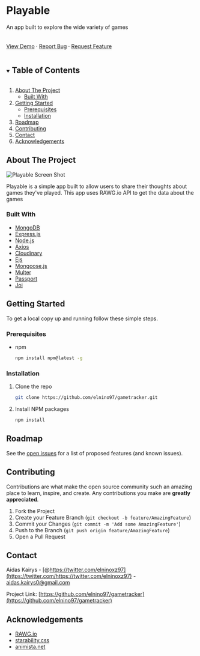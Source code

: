 <h1>Playable</h1>

<p>
  An app built to explore the wide variety of games
  <br />
  <br />
  <br />
  <a href="https://vast-depths-75659.herokuapp.com">View Demo</a>
  ·
  <a href="https://github.com/elnino97/gametracker">Report Bug</a>
  ·
  <a href="https://github.com/elnino97/gametracker">Request Feature</a>
</p>



<!-- TABLE OF CONTENTS -->
<details open="open">
  <summary><h2 style="display: inline-block">Table of Contents</h2></summary>
  <ol>
    <li>
      <a href="#about-the-project">About The Project</a>
      <ul>
        <li><a href="#built-with">Built With</a></li>
      </ul>
    </li>
    <li>
      <a href="#getting-started">Getting Started</a>
      <ul>
        <li><a href="#prerequisites">Prerequisites</a></li>
        <li><a href="#installation">Installation</a></li>
      </ul>
    </li>
    <li><a href="#roadmap">Roadmap</a></li>
    <li><a href="#contributing">Contributing</a></li>
    <li><a href="#contact">Contact</a></li>
    <li><a href="#acknowledgements">Acknowledgements</a></li>
  </ol>
</details>



<!-- ABOUT THE PROJECT -->
## About The Project

![Playable Screen Shot](https://res.cloudinary.com/dkc9btnxn/image/upload/w_1280/v1631785867/playablescreenshot_srdicw.png)

<p>Playable is a simple app built to allow users to share their thoughts about games they've played. This app uses RAWG.io API to get the data about the games</p>

### Built With

* [MongoDB](https://www.mongodb.com/)
* [Express.js](https://expressjs.com/)
* [Node.js](https://nodejs.org/en/)
* [Axios](https://github.com/axios/axios)
* [Cloudinary](https://cloudinary.com/)
* [Ejs](https://github.com/mde/ejs)
* [Mongoose.js](https://mongoosejs.com/)
* [Multer](https://github.com/expressjs/multer)
* [Passport](http://www.passportjs.org/)
* [Joi](https://github.com/sideway/joi)



<!-- GETTING STARTED -->
## Getting Started

To get a local copy up and running follow these simple steps.

### Prerequisites

* npm
  ```sh
  npm install npm@latest -g
  ```

### Installation

1. Clone the repo
   ```sh
   git clone https://github.com/elnino97/gametracker.git
   ```
2. Install NPM packages
   ```sh
   npm install
   ```


<!-- ROADMAP -->
## Roadmap

See the [open issues](https://github.com/elnino97/gametracker/issues) for a list of proposed features (and known issues).



<!-- CONTRIBUTING -->
## Contributing

Contributions are what make the open source community such an amazing place to learn, inspire, and create. Any contributions you make are **greatly appreciated**.

1. Fork the Project
2. Create your Feature Branch (`git checkout -b feature/AmazingFeature`)
3. Commit your Changes (`git commit -m 'Add some AmazingFeature'`)
4. Push to the Branch (`git push origin feature/AmazingFeature`)
5. Open a Pull Request


<!-- CONTACT -->
## Contact

Aidas Kairys - [@https://twitter.com/elninoxz97](https://twitter.com/https://twitter.com/elninoxz97) - aidas.kairys0@gmail.com

Project Link: [https://github.com/elnino97/gametracker](https://github.com/elnino97/gametracker)



<!-- ACKNOWLEDGEMENTS -->
## Acknowledgements

* [RAWG.io](https://rawg.io/)
* [starability.css](https://github.com/LunarLogic/starability)
* [animista.net](https://animista.net/)

